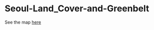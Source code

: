 # Seoul-Land_Cover-and-Greenbelt
See the map [here](https://jebowe3.github.io/Seoul-Land_Cover-and-Greenbelt/)
